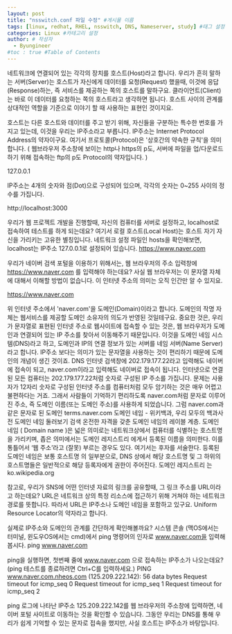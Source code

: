 ```yaml
---
layout: post
title: "nsswitch.conf 파일 수정" #게시물 이름
tags: [linux, redhat, RHEL, nsswitch, DNS, Nameserver, study] #태그 설정
categories: Linux #카테고리 설정
author: # 작성자
  - Byungineer
#toc : true #Table of Contents
---
```




네트워크에 연결되어 있는 각각의 장치를 호스트(Host)라고 합니다. 우리가 흔히 말하는 서버(Server)는 호스트가 자신에게 데이터를 요청(Request) 했을때, 이것에 응답(Response)하는, 즉 서비스를 제공하는 쪽의 호스트를 말하구요. 클라이언트(Client)는 바로 이 데이터를 요청하는 쪽의 호스트라고 생각하면 됩니다. 호스트 사이의 관계를 상대적인 역할을 기준으로 이야기 할 때 사용하는 표현인 것이지요.

호스트는 다른 호스트와 데이터를 주고 받기 위해, 자신들을 구분하는 특수한 번호를 가지고 있는데, 이것을 우리는 IP주소라고 부릅니다. IP주소는 Internet Protocol Address의 약자이구요. 여기서 프로토콜(Protocol)은 '상호간의 약속한 규칙'을 의미합니다. ( 웹브라우저 주소창에 보이는 http나 https의 p도, 서버에 파일을 업/다운로드 하기 위해 접속하는 ftp의 p도 Protocol의 약자입니다. )

127.0.0.1

IP주소는 4개의 숫자와 점(Dot)으로 구성되어 있으며, 각각의 숫자는 0~255 사이의 정수를 가집니다. 

http://localhost:3000

우리가 웹 프로젝트 개발을 진행할때, 자신의 컴퓨터를 서버로 설정하고, localhost로 접속하여 테스트를 하게 되는데요? 여기서 로컬 호스트(Local Host)는 호스트 자기 자신을 가리키는 고유한 별칭입니다. 네트워크 설정 파일인 hosts을 확인해보면, localhost는 IP주소 127.0.0.1로 설정되어 있습니다.
https://www.naver.com

우리가 네이버 검색 포털을 이용하기 위해서는, 웹 브라우저의 주소 입력창에 https://www.naver.com 를 입력해야 하는데요? 사실 웹 브라우저는 이 문자열 자체에 대해서 이해할 방법이 없습니다. 이 인터넷 주소의 의미는 오직 인간만 알 수 있지요.

https://www.naver.com

위 인터넷 주소에서 'naver.com'을 도메인(Domain)이라고 합니다. 도메인의 작명 자체는 웹서비스를 제공할 도메인 소유자의 의도가 반영된 것일테구요. 중요한 것은, 우리가 문자열로 표현된 인터넷 주소로 웹사이트에 접속할 수 있는 것은, 웹 브라우저가 도메인과 연결되어 있는 IP 주소를 찾아서 이동해주기 때문입니다. 이것을 도메인 네임 시스템(DNS)라고 하고, 도메인과 IP의 연결 정보가 있는 서버를 네임 서버(Name Server)라고 합니다. IP주소 보다는 의미가 있는 문자열을 사용하는 것이 편리하기 때문에 도메인의 개념이 생긴 것이죠.
DNS
인터넷 검색창에 202.179.177.22라고 입력해도 네이버에 접속이 되고, naver.com이라고 입력해도 네이버로 접속이 됩니다. 인터넷으로 연결된 모든 컴퓨터는 202.179.177.22처럼 숫자로 구성된 IP 주소를 가집니다. 문제는 사용자가 12자리 숫자로 구성된 인터넷 주소를 컴퓨터처럼 모두 암기하는 것은 매우 어렵고 불편하다는 거죠. 그래서 사람들이 기억하기 편리하도록 naver.com처럼 문자로 이루어진 주소, 즉 도메인 이름(또는 도메인 주소)를 사용하게 되었습니다. 그럼 naver.com과 같은 문자로 된 도메인
terms.naver.com
도메인 네임 - 위키백과, 우리 모두의 백과사전
도메인 네임 둘러보기 검색 온전한 자격을 갖춘 도메인 네임의 레이블 계층. 도메인 네임 ( Domain name )은 넓은 의미로는 네트워크상에서 컴퓨터를 식별하는 호스트명 을 가리키며, 좁은 의미에서는 도메인 레지스트리 에게서 등록된 이름을 의미한다. 이를 통틀어서 ‘웹 주소’라고 (잘못) 부르는 경우도 있다. 여기서는 후자를 서술한다. 등록된 도메인 네임은 보통 호스트명 의 일부분으로, DNS 상에서 해당 호스트명 및 그 하위의 호스트명들은 일반적으로 해당 등록자에게 권한이 주어진다. 도메인 레지스트리 는
ko.wikipedia.org

참고로, 우리가 SNS에 어떤 인터넷 자료의 링크를 공유할때, 그 링크 주소를 URL이라고 하는데요? URL은 네트워크 상의 특정 리소스에 접근하기 위해 거쳐야 하는 네트워크 경로를 뜻합니다. 따라서 URL은 IP주소나 도메인 네임을 포함하고 있구요. Uniform Resource Locator의 약자라고 합니다.

실제로 IP주소와 도메인의 관계를 간단하게 확인해볼까요? 시스템 콘솔 (맥OS에서는 터미널, 윈도우OS에서는 cmd)에서 ping 명령어의 인자로 www.naver.com을 입력해 봅시다.
ping www.naver.com

ping을 실행하면, 첫번째 줄에 www.naver.com 으로 접속하는 IP주소가 나오는데요? (ping 테스트를 종료하려면 Ctrl+C를 입력하세요.)
PING www.naver.com.nheos.com (125.209.222.142): 56 data bytes
Request timeout for icmp_seq 0
Request timeout for icmp_seq 1
Request timeout for icmp_seq 2

ping 로그에 나타난 IP주소 125.209.222.142를 웹 브라우저의 주소창에 입력하면, 네이버 포털 사이트로 이동하는 것을 확인할 수 있습니다. 그동안 우리는 DNS를 통해 우리가 쉽게 기억할 수 있는 문자로 접속을 했지만, 사실 호스트는 IP주소가 바탕입니다.